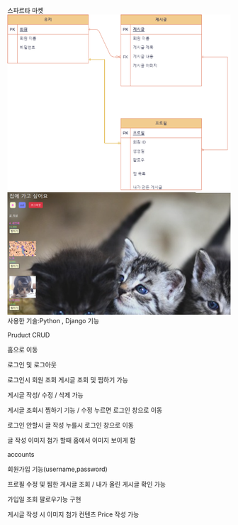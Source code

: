 스파르타 마켓
![alt text](1234.drawio.png)
![alt text](2.PNG)
사용한 기술:Python , Django
기능

Pruduct CRUD

홈으로 이동 

로그인 및 로그아웃 

로그인시 회원 조회 게시글 조회 및 찜하기 가능


게시글 작성/ 수정 / 삭제 가능

게시글 조회시 찜하기 기능 / 수정 누르면 로그인 창으로 이동

로그인 안할시 글 작성 누를시 로그인 창으로 이동

글 작성 이미지 첨가 할때 홈에서 이미지 보이게 함

accounts 

회원가입 기능(username,password)

프로필 수정 및 찜한 게시글 조회 / 내가 올린 게시글 확인 가능

가입일 조회 팔로우기능 구현

게시글 작성 시 이미지 첨가 컨텐츠 Price 작성 가능